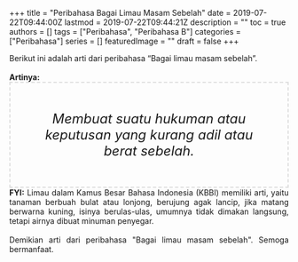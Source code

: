 +++
title = "Peribahasa Bagai Limau Masam Sebelah"
date = 2019-07-22T09:44:00Z
lastmod = 2019-07-22T09:44:21Z
description = ""
toc = true
authors = []
tags = ["Peribahasa", "Peribahasa B"]
categories = ["Peribahasa"]
series = []
featuredImage = ""
draft = false
+++

<div dir="ltr" style="text-align: left;" trbidi="on"><div style="text-align: justify;">Berikut ini adalah arti dari peribahasa “Bagai limau masam sebelah”.</div><br /><div style="text-align: justify;"><b>Artinya:</b></div><div style="border: 2px dashed #ddd; font-size: 24px; height: auto; margin: 0 auto; padding: 50px; text-align: center; width: auto;"><i>Membuat suatu hukuman atau keputusan yang kurang adil atau berat sebelah.</i></div><div style="text-align: justify;"><b>FYI:</b> Limau dalam Kamus Besar Bahasa Indonesia (KBBI) memiliki arti, yaitu tanaman berbuah bulat atau lonjong, berujung agak lancip, jika matang berwarna kuning, isinya berulas-ulas, umumnya tidak dimakan langsung, tetapi airnya dibuat minuman penyegar.<br /><br /></div><div style="text-align: justify;">Demikian arti dari peribahasa "Bagai limau masam sebelah". Semoga bermanfaat.</div></div>
